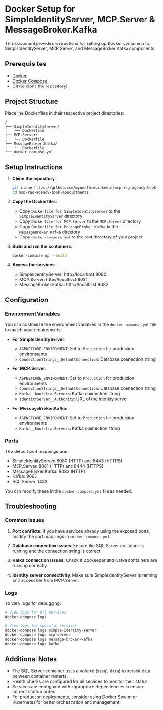 # Docker Setup for SimpleIdentityServer, MCP.Server & MessageBroker.Kafka

This document provides instructions for setting up Docker containers for SimpleIdentityServer, MCP.Server, and MessageBroker.Kafka components.

## Prerequisites

- [Docker](https://docs.docker.com/get-docker/)
- [Docker Compose](https://docs.docker.com/compose/install/)
- Git (to clone the repository)

## Project Structure

Place the Dockerfiles in their respective project directories:

```
/
├── SimpleIdentityServer/
│   └── Dockerfile
├── MCP.Server/
│   └── Dockerfile
├── MessageBroker.Kafka/
│   └── Dockerfile
└── docker-compose.yml
```

## Setup Instructions

1. **Clone the repository**:
   ```bash
   git clone https://github.com/myonathanlinkedin/mcp-rag-agency-book-appointments.git
   cd mcp-rag-agency-book-appointments
   ```

2. **Copy the Dockerfiles**:
   - Copy `Dockerfile for SimpleIdentityServer` to the `SimpleIdentityServer` directory
   - Copy `Dockerfile for MCP.Server` to the `MCP.Server` directory
   - Copy `Dockerfile for MessageBroker.Kafka` to the `MessageBroker.Kafka` directory
   - Copy `docker-compose.yml` to the root directory of your project

3. **Build and run the containers**:
   ```bash
   docker-compose up --build
   ```

4. **Access the services**:
   - SimpleIdentityServer: http://localhost:8080
   - MCP.Server: http://localhost:8081
   - MessageBroker.Kafka: http://localhost:8082

## Configuration

### Environment Variables

You can customize the environment variables in the `docker-compose.yml` file to match your requirements:

- **For SimpleIdentityServer**:
  - `ASPNETCORE_ENVIRONMENT`: Set to `Production` for production environments
  - `ConnectionStrings__DefaultConnection`: Database connection string

- **For MCP.Server**:
  - `ASPNETCORE_ENVIRONMENT`: Set to `Production` for production environments
  - `ConnectionStrings__DefaultConnection`: Database connection string
  - `Kafka__BootstrapServers`: Kafka connection string
  - `IdentityServer__Authority`: URL of the identity server

- **For MessageBroker.Kafka**:
  - `ASPNETCORE_ENVIRONMENT`: Set to `Production` for production environments
  - `Kafka__BootstrapServers`: Kafka connection string

### Ports

The default port mappings are:
- SimpleIdentityServer: 8080 (HTTP) and 8443 (HTTPS)
- MCP.Server: 8081 (HTTP) and 8444 (HTTPS)
- MessageBroker.Kafka: 8082 (HTTP)
- Kafka: 9092
- SQL Server: 1433

You can modify these in the `docker-compose.yml` file as needed.

## Troubleshooting

### Common Issues

1. **Port conflicts**: If you have services already using the exposed ports, modify the port mappings in `docker-compose.yml`.

2. **Database connection issues**: Ensure the SQL Server container is running and the connection string is correct.

3. **Kafka connection issues**: Check if Zookeeper and Kafka containers are running correctly.

4. **Identity server connectivity**: Make sure SimpleIdentityServer is running and accessible from MCP.Server.

### Logs

To view logs for debugging:

```bash
# View logs for all services
docker-compose logs

# View logs for specific services
docker-compose logs simple-identity-server
docker-compose logs mcp-server
docker-compose logs message-broker-kafka
docker-compose logs kafka
```

## Additional Notes

- The SQL Server container uses a volume (`mssql-data`) to persist data between container restarts.
- Health checks are configured for all services to monitor their status.
- Services are configured with appropriate dependencies to ensure correct startup order.
- For production deployments, consider using Docker Swarm or Kubernetes for better orchestration and management.